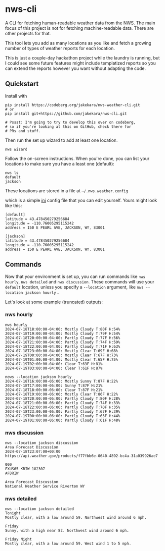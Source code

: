 # nws-cli

A CLI for fetching human-readable weather data from the NWS. 
The main focus of this project is not for fetching machine-readable
data. There are other projects for that.

This tool lets you add as many locations as you like and fetch
a growing number of types of weather reports for each location.

This is just a couple-day hackathon project while the laundry is 
running, but I could see some future features might include 
templatized reports so you can extend the reports however you 
want without adapting the code.

## Quickstart

Install with

```shell
pip install https://codeberg.org/jakekara/nws-weather-cli.git
# or
pip install git+https://github.com/jakekara/nws-cli.git

# Pssst: I'm going to try to develop this over on codeberg,
# so if you're looking at this on GitHub, check there for
# PRs and stuff.
```

Then run the set up wizard to add at least one location.

```shell
nws wizard
```

Follow the on-screen instructions. When you're done, you can 
list your locations to make sure you have a least one (default):

```shell
nws ls
default
jackson
```

These locations are stored in a file at `~/.nws.weather.config`

which is a simple [ini](https://en.wikipedia.org/wiki/INI_file)
config file that you can edit yourself. Yours might look like
this:

```shell
[default]
latitude = 43.478450279256684
longitude = -110.76005295115242
address = 150 E PEARL AVE, JACKSON, WY, 83001

[jackson]
latitude = 43.478450279256684
longitude = -110.76005295115242
address = 150 E PEARL AVE, JACKSON, WY, 83001
```

## Commands

Now that your environment is set up, you can run commands like
`nws hourly`, `nws detailed` and `nws discussion`. These commands
will use your `default` location, unless you specify a `--location`
argument, like `nws --location jackson hourly.`.

Let's look at some example (truncated) outputs:

### nws hourly
```shell
nws hourly
2024-07-18T18:00:00-04:00: Mostly Cloudy T:80F H:54%
2024-07-18T19:00:00-04:00: Mostly Cloudy T:79F H:54%
2024-07-18T20:00:00-04:00: Partly Cloudy T:77F H:56%
2024-07-18T21:00:00-04:00: Partly Cloudy T:74F H:59%
2024-07-18T22:00:00-04:00: Partly Cloudy T:71F H:63%
2024-07-18T23:00:00-04:00: Mostly Clear T:69F H:68%
2024-07-19T00:00:00-04:00: Mostly Clear T:67F H:73%
2024-07-19T01:00:00-04:00: Mostly Clear T:65F H:75%
2024-07-19T02:00:00-04:00: Clear T:63F H:81%
2024-07-19T03:00:00-04:00: Clear T:61F H:87%
```

```shell
nows --location jackson hourly
2024-07-18T16:00:00-06:00: Mostly Sunny T:87F H:22%
2024-07-18T17:00:00-06:00: Sunny T:87F H:21%
2024-07-18T18:00:00-06:00: Clear T:87F H:21%
2024-07-18T19:00:00-06:00: Mostly Clear T:86F H:22%
2024-07-18T20:00:00-06:00: Partly Cloudy T:80F H:28%
2024-07-18T21:00:00-06:00: Partly Cloudy T:74F H:33%
2024-07-18T22:00:00-06:00: Partly Cloudy T:70F H:35%
2024-07-18T23:00:00-06:00: Partly Cloudy T:67F H:39%
2024-07-19T00:00:00-06:00: Partly Cloudy T:63F H:44%
2024-07-19T01:00:00-06:00: Partly Cloudy T:61F H:48%
```

### nws discussion

```shell
nws --location jackson discussion
Area Forecast Discussion
2024-07-18T23:07:00+00:00
https://api.weather.gov/products/f77fbb6e-0640-4892-bc4a-31a039926ae7

000
FXUS65 KRIW 182307
AFDRIW

Area Forecast Discussion
National Weather Service Riverton WY
```

### nws detailed

```shell
nws --location jackson detailed
Tonight
Mostly clear, with a low around 59. Northwest wind around 6 mph.

Friday
Sunny, with a high near 82. Northwest wind around 6 mph.

Friday Night
Mostly clear, with a low around 59. West wind 1 to 5 mph.
```